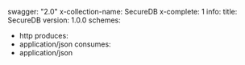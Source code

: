 swagger: "2.0"
x-collection-name: SecureDB
x-complete: 1
info:
  title: SecureDB
  version: 1.0.0
schemes:
- http
produces:
- application/json
consumes:
- application/json